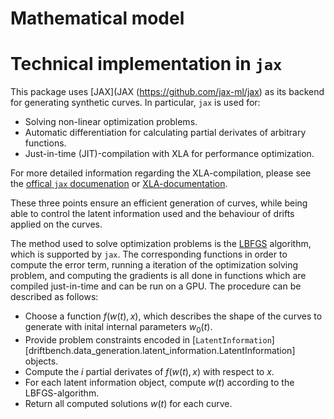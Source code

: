 # Mathematical model


# Technical implementation in `jax`
This package uses [JAX](JAX (https://github.com/jax-ml/jax) as its backend for generating synthetic curves.
In particular, `jax` is used for:

- Solving non-linear optimization problems.
- Automatic differentiation for calculating partial derivates of arbitrary functions.
- Just-in-time (JIT)-compilation with XLA for performance optimization.

For more detailed information regarding the XLA-compilation, please see the 
[offical `jax` documenation](https://docs.jax.dev/en/latest/index.html)
or [XLA-documentation](https://openxla.org/xla/tf2xla?hl=en).

These three points ensure an efficient generation of curves, while being
able to control the latent information used and the behaviour of drifts applied
on the curves.

The method used to solve optimization problems is the 
[LBFGS](https://en.wikipedia.org/wiki/Limited-memory_BFGS) algorithm, which is supported by `jax`.
The corresponding functions in order to compute the error term, running a iteration of the
optimization solving problem, and computing the gradients is all done in functions which are 
compiled just-in-time and can be run on a GPU.
The procedure can be described as follows:

- Choose a function $f(w(t), x)$, which describes the shape of the curves to generate with 
inital internal parameters $w_0(t)$.
- Provide problem constraints encoded in
[`LatentInformation`][driftbench.data_generation.latent_information.LatentInformation]
objects.
- Compute the $i$ partial derivates of $f(w(t), x)$ with respect to $x$.
- For each latent information object, compute $w(t)$ according to the LBFGS-algorithm.
- Return all computed solutions $w(t)$ for each curve.

